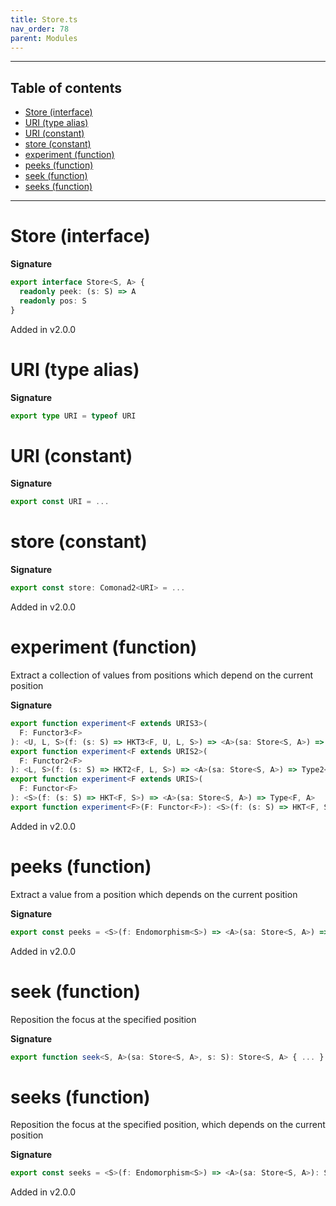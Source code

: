 ```yaml
---
title: Store.ts
nav_order: 78
parent: Modules
---
```


---

<h2 class="text-delta">Table of contents</h2>

- [Store (interface)](#store-interface)
- [URI (type alias)](#uri-type-alias)
- [URI (constant)](#uri-constant)
- [store (constant)](#store-constant)
- [experiment (function)](#experiment-function)
- [peeks (function)](#peeks-function)
- [seek (function)](#seek-function)
- [seeks (function)](#seeks-function)

---

# Store (interface)

**Signature**

```ts
export interface Store<S, A> {
  readonly peek: (s: S) => A
  readonly pos: S
}
```

Added in v2.0.0

# URI (type alias)

**Signature**

```ts
export type URI = typeof URI
```

# URI (constant)

**Signature**

```ts
export const URI = ...
```

# store (constant)

**Signature**

```ts
export const store: Comonad2<URI> = ...
```

Added in v2.0.0

# experiment (function)

Extract a collection of values from positions which depend on the current position

**Signature**

```ts
export function experiment<F extends URIS3>(
  F: Functor3<F>
): <U, L, S>(f: (s: S) => HKT3<F, U, L, S>) => <A>(sa: Store<S, A>) => Type3<F, U, L, A>
export function experiment<F extends URIS2>(
  F: Functor2<F>
): <L, S>(f: (s: S) => HKT2<F, L, S>) => <A>(sa: Store<S, A>) => Type2<F, L, A>
export function experiment<F extends URIS>(
  F: Functor<F>
): <S>(f: (s: S) => HKT<F, S>) => <A>(sa: Store<S, A>) => Type<F, A>
export function experiment<F>(F: Functor<F>): <S>(f: (s: S) => HKT<F, S>) => <A>(sa: Store<S, A>) => HKT<F, A> { ... }
```

Added in v2.0.0

# peeks (function)

Extract a value from a position which depends on the current position

**Signature**

```ts
export const peeks = <S>(f: Endomorphism<S>) => <A>(sa: Store<S, A>) => (s: S): A => ...
```

Added in v2.0.0

# seek (function)

Reposition the focus at the specified position

**Signature**

```ts
export function seek<S, A>(sa: Store<S, A>, s: S): Store<S, A> { ... }
```

# seeks (function)

Reposition the focus at the specified position, which depends on the current position

**Signature**

```ts
export const seeks = <S>(f: Endomorphism<S>) => <A>(sa: Store<S, A>): Store<S, A> => ...
```

Added in v2.0.0
